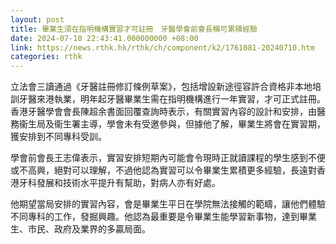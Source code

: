 ```yaml
---
layout: post
title: 畢業生須在指明機構實習才可註冊　牙醫學會前會長稱可累積經驗
date: 2024-07-10 22:43:41.000000000 +08:00
link: https://news.rthk.hk/rthk/ch/component/k2/1761081-20240710.htm
categories: rthk
---
```


立法會三讀通過《牙醫註冊修訂條例草案》，包括增設新途徑容許合資格非本地培訓牙醫來港執業，明年起牙醫畢業生需在指明機構進行一年實習，才可正式註冊。香港牙醫學會會長陳超余書面回覆查詢時表示，有關實習內容的設計和安排，由醫務衞生局及衞生署主導，學會未有受邀參與，但據他了解，畢業生將會在實習期，獲安排到不同專科受訓。

學會前會長王志偉表示，實習安排短期內可能會令現時正就讀課程的學生感到不便或不高興，絕對可以理解，不過他認為實習可以令畢業生累積更多經驗，長遠對香港牙科發展和技術水平提升有幫助，對病人亦有好處。

他期望當局安排的實習內容，會是畢業生平日在學院無法接觸的範疇，讓他們體驗不同專科的工作，發掘興趣。他認為最重要是令畢業生能學習新事物，達到畢業生、市民、政府及業界的多贏局面。
